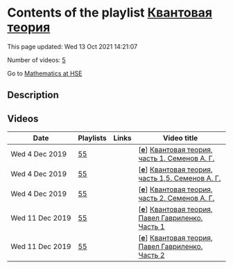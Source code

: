 # Contents of the playlist [Квантовая теория](https://www.youtube.com/playlist?list=PLq3E5oubNNoCq74laUR6FxFWejlOOYUA0)

This page updated: Wed 13 Oct 2021 14:21:07

Number of videos: [5](#videos)

Go to [Mathematics at HSE](../README.md)

## Description



## Videos

|Date|Playlists|Links|Video title|
|---|---|---|---|
| Wed&nbsp;4&nbsp;Dec&nbsp;2019 | [55](../playlists/55 "Квантовая теория") |  | [[**e**](https://studio.youtube.com/video/R3gmfMLBVCk/edit "Edit")] [Квантовая теория, часть 1. Семенов А. Г.](https://www.youtube.com/watch?v=R3gmfMLBVCk&list=PLq3E5oubNNoCq74laUR6FxFWejlOOYUA0) |
| Wed&nbsp;4&nbsp;Dec&nbsp;2019 | [55](../playlists/55 "Квантовая теория") |  | [[**e**](https://studio.youtube.com/video/zHBUG3-Z6l4/edit "Edit")] [Квантовая теория, часть 1,5. Семенов А. Г.](https://www.youtube.com/watch?v=zHBUG3-Z6l4&list=PLq3E5oubNNoCq74laUR6FxFWejlOOYUA0) |
| Wed&nbsp;4&nbsp;Dec&nbsp;2019 | [55](../playlists/55 "Квантовая теория") |  | [[**e**](https://studio.youtube.com/video/JjJ1TfFrerU/edit "Edit")] [Квантовая теория, часть 2. Семенов А. Г.](https://www.youtube.com/watch?v=JjJ1TfFrerU&list=PLq3E5oubNNoCq74laUR6FxFWejlOOYUA0) |
| Wed&nbsp;11&nbsp;Dec&nbsp;2019 | [55](../playlists/55 "Квантовая теория") |  | [[**e**](https://studio.youtube.com/video/nvShCjTorbM/edit "Edit")] [Квантовая теория, Павел Гавриленко. Часть 1](https://www.youtube.com/watch?v=nvShCjTorbM&list=PLq3E5oubNNoCq74laUR6FxFWejlOOYUA0) |
| Wed&nbsp;11&nbsp;Dec&nbsp;2019 | [55](../playlists/55 "Квантовая теория") |  | [[**e**](https://studio.youtube.com/video/BPZDcciAK3Q/edit "Edit")] [Квантовая теория, Павел Гавриленко. Часть 2](https://www.youtube.com/watch?v=BPZDcciAK3Q&list=PLq3E5oubNNoCq74laUR6FxFWejlOOYUA0) |
